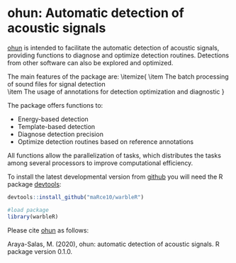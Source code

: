 # ohun: Automatic detection of acoustic signals


[ohun](https://github.com/maRce10/ohun) is intended to facilitate the automatic detection of acoustic signals, providing functions to diagnose and optimize detection routines. Detections from other software can also be explored and optimized.

 The main features of the package are:
   \itemize{
   \item The batch processing of sound files for signal detection  
   \item The usage of annotations for detection optimization and diagnostic
   }
   
 The package offers functions to:
   - Energy-based detection
   - Template-based detection
   - Diagnose detection precision
   - Optimize detection routines based on reference annotations
   
All functions allow the parallelization of tasks, which distributes the tasks among several processors to improve computational efficiency.


To install the latest developmental version from [github](https://github.com/) you will need the R package [devtools](https://cran.r-project.org/package=devtools):

```r
devtools::install_github("maRce10/warbleR")

#load package
library(warbleR)

```


Please cite [ohun](https://github.com/maRce10/ohun)  as follows:

Araya-Salas, M. (2020), ohun: automatic detection of acoustic signals. R package version 0.1.0.

